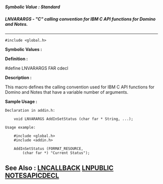 ##### Symbolic Value : Standard
##### LNVARARGS - "C" calling convention for IBM C API functions for Domino and Notes.
---
```
#include <global.h>
```

**Symbolic Values :**



**Definition :**

#define LNVARARGS FAR cdecl

**Description :**

This macro defines the calling convention used for  IBM C API functions for Domino and Notes that have a variable number of arguments.


**Sample Usage :**
```
Declaration in addin.h:

    void LNVARARGS AddInSetStatus (char far * String, ...);

Usage example:

    #include <global.h>
    #include <addin.h>

    AddInSetStatus (FORMAT_RESOURCE,
        (char far *) "Current Status");
```

**See Also :**
[LNCALLBACK](/domino-c-api-docs/reference/Data/LNCALLBACK)
[LNPUBLIC](/domino-c-api-docs/reference/Symb/LNPUBLIC)
[NOTESAPICDECL](/domino-c-api-docs/reference/Data/NOTESAPICDECL)
---
